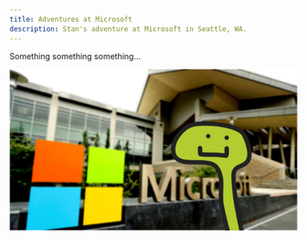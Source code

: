 ```yaml
---
title: Adventures at Microsoft
description: Stan's adventure at Microsoft in Seattle, WA.
---
```


Something something something...

![](../img/microsoft.jpg)
